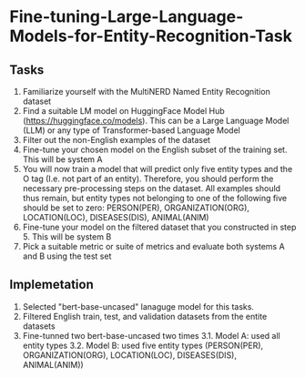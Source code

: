 # Fine-tuning-Large-Language-Models-for-Entity-Recognition-Task

## Tasks 

1. Familiarize yourself with the MultiNERD Named Entity Recognition dataset
2. Find a suitable LM model on HuggingFace Model Hub (https://huggingface.co/models). This can
be a Large Language Model (LLM) or any type of Transformer-based Language Model
3. Filter out the non-English examples of the dataset
4. Fine-tune your chosen model on the English subset of the training set. This will be system A
5. You will now train a model that will predict only five entity types and the O tag (I.e. not part of
an entity). Therefore, you should perform the necessary pre-processing steps on the dataset. All
examples should thus remain, but entity types not belonging to one of the following five should
be set to zero: PERSON(PER), ORGANIZATION(ORG), LOCATION(LOC), DISEASES(DIS),
ANIMAL(ANIM)
6. Fine-tune your model on the filtered dataset that you constructed in step 5. This will be system
B
7. Pick a suitable metric or suite of metrics and evaluate both systems A and B using the test set

## Implemetation  
1. Selected "bert-base-uncased" lanaguge model for this tasks.
2. Filtered English train, test, and validation datasets from the entite datasets
3. Fine-tunned two bert-base-uncased two times
   3.1. Model A: used all entity types
   3.2. Model B: used five entity types (PERSON(PER), ORGANIZATION(ORG), LOCATION(LOC), DISEASES(DIS), ANIMAL(ANIM))
